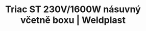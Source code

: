 ---
Link: "file:/Users/vinayakpatel/Downloads/www.weldplast.cz/triac-st-230v1600w-nasuvny-vcetne-boxu"
product_name: "TRIAC ST230 V / 1600 W násuvný včetně boxu"
product_id: "Obj. číslo:141.227"
title: "Triac ST 230V/1600W násuvný včetně boxu | Weldplast"
product_desc: "Při vývoji nové ruční svářečky Leister TRIAC ST byl kladen důraz na jednoduchost bez nadbytečných technických prvků. Vyznačuje se stejnou praktičností, spolehlivostí a univerzálností jako její předchůdce Leister TRIAC S. Díky široké nabídce více než 80 trysek, kompatibilních s přístroji Leister TRIAC AT a TRIAC S, je vhodná pro každou aplikaci venku i uvnitř.Inovovaný nástupce Triacu SHmotnost méně než 1 kgSnadné a rychlé čištění vzduchových filtrůVíce než 80 dostupných trysek pro všechny aplikaceVhodná pro nepřetržitý provozOchrana topného tělesaAutomatické vypnutí motoru při minimální úrovni uhlíků"
product_specs: "Značka konformity, Třída ochrany II, NapětíV~230, PříkonW1600, FrekvenceHz50 / 60, Max. teplota°C700, Průtok vzduchul/minmax. 240, Úroveň hlučnosti LpAdB67, Rozměry (D x ø)mm90 × 338 × ø 56, Hmotnostkg0,99"
product_downloads: "KATALOG DESKOVÝCH MATERIÁLŮ																								stáhnout																								, TECHNICKÉ TKANINY - katalog																								stáhnout																								, KATALOG PLOCHÉ STŘECHY																								stáhnout																								, TRIAC ST - produktový list CZ_SK																								stáhnout																								, TRIAC ST - manuál CZ_SK																								stáhnout																								"
href: "https://www.weldplast.cz/files/katalog-deskovych-materialu-cz.pdf, https://www.weldplast.cz/files/katalog-deskovych-materialu-cz.pdf, https://www.weldplast.cz/files/katalog-technicke-tkaniny-2019-web.pdf, https://www.weldplast.cz/files/katalog-technicke-tkaniny-2019-web.pdf, https://www.weldplast.cz/files/katalog-ploche-strechy-2018-05-el.pdf, https://www.weldplast.cz/files/katalog-ploche-strechy-2018-05-el.pdf, https://www.weldplast.cz/files/triac-st-produktovy-list-cz-sk.pdf, https://www.weldplast.cz/files/triac-st-produktovy-list-cz-sk.pdf, https://www.weldplast.cz/files/triac-st-manual-cz-sk.pdf, https://www.weldplast.cz/files/triac-st-manual-cz-sk.pdf"
accessories: "Stojan odkládací pro TRIACTryska rychlosvařovací (ø 8 mm)profil drátu ø 5 mm, zúžená, vyhnutáAdaptér (ø 31,5 mm)na M14, pro šroubovací tryskyTryska reflektorová děrovaná (ø 8 mm)10 x 12 mm, 90° zahnutáTryska reflektorová děrovaná (ø 31,5 mm)60 x 80 mm, přímá, bez svorek, s bočními plíškyTryska tubulární (ø 31,5 mm)ø 18 mm, 70 mm, přímáZrcadlo svařovací (ø 31,5 mm)135 mm, potažené PTFETryska reflektorová děrovaná (ø 31,5 mm)50 x 35 mm, 75° zahnutáTryska reflektorová lžicová (ø 31,5 mm)27 x 35 mm, 90° zahnutáTryska tubulární (ø 21,3 mm)ø 10 mm, 45 mm, přímáTryska rychlosvařovací (ø 8 mm)pro pásku 12 x 4,5 mmTryska rychlosvařovací (ø 8 mm)pro pásku 8 x 2 mmTryska tubulární (ø 31,5 mm)ø 10 mm, 44 mm, přímáTryska stehovací (ø 8 mm)Tryska rychlosvařovací (ø 8 mm)profil drátu Δ 7 mmTryska rychlosvařovací (ø 8 mm)profil drátu Δ 5,7 mmTryska rychlosvařovací (ø 8 mm)profil drátu ø 5 mmTryska rychlosvařovací (ø 8 mm)profil drátu ø 4 mmTryska rychlosvařovací (ø 8 mm)profil drátu ø 3 mmTryska základní (ø 31,5 mm)ø 5 mm, 150 mm, -15°vyhnutáTryska reflektorová děrovaná (ø 8 mm)ø 13 mm, 75° zahnutáTryska reflektorová pájecí (ø 31,5 mm)13 x 5 x 10 mm,Tryska základní (ø 31,5 mm)ø 5 mm, 30 x 60 mm, 90° zahnutáTryska základní (ø 31,5 mm)ø 5 mm, 100 mm, přímáTryska tubulární (ø 31,5 mm)ø 14 mm, 25 x 50 mm, 90° zahnutáTryska rychlosvařovací (ø 8 mm)profil drátu ø 5 mm, zúženáTryska rychlosvařovací (ø 8 mm)profil drátu ø 3 mm, zúženáTryska rychlosvařovací (ø 8 mm)profil drátu ø 3 mm, zúženáTryska základní (ø 31,5 mm)ø 5 mm, 200 mm, přímáTryska základní násuvná (ø 31,5 mm)ø 5 mm, 37 mm, 15° vyhnutá, TRIAC AT230 V / 1600 W pro násuvné trysky, vč. boxu"
similar_products: "TRIAC AT230 V / 1600 W pro násuvné trysky, vč. boxu"
---